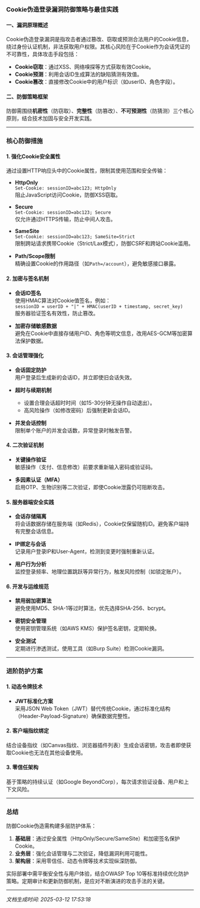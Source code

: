 

### Cookie伪造登录漏洞防御策略与最佳实践

#### 一、漏洞原理概述
Cookie伪造登录漏洞是指攻击者通过篡改、窃取或预测合法用户的Cookie信息，绕过身份认证机制，非法获取用户权限。其核心风险在于Cookie作为会话凭证的不可靠性，具体攻击手段包括：
- **Cookie窃取**：通过XSS、网络嗅探等方式获取有效Cookie。
- **Cookie预测**：利用会话ID生成算法的缺陷猜测有效值。
- **Cookie篡改**：直接修改Cookie中的用户标识（如userID、角色字段）。

#### 二、防御策略框架
防御需围绕**机密性**（防窃取）、**完整性**（防篡改）、**不可预测性**（防猜测）三个核心原则，结合技术加固与安全开发实践。

---

### 核心防御措施

#### 1. 强化Cookie安全属性
通过设置HTTP响应头中的Cookie属性，限制其使用范围和安全传输：
- **HttpOnly**  
  ```Set-Cookie: sessionID=abc123; HttpOnly```  
  阻止JavaScript访问Cookie，防御XSS窃取。
  
- **Secure**  
  ```Set-Cookie: sessionID=abc123; Secure```  
  仅允许通过HTTPS传输，防止中间人攻击。

- **SameSite**  
  ```Set-Cookie: sessionID=abc123; SameSite=Strict```  
  限制跨站请求携带Cookie（Strict/Lax模式），防御CSRF和跨站Cookie滥用。

- **Path/Scope限制**  
  精确设置Cookie的作用路径（如`Path=/account`），避免敏感接口暴露。

#### 2. 加密与签名机制
- **会话ID签名**  
  使用HMAC算法对Cookie值签名，例如：  
  ```sessionID = userID + "|" + HMAC(userID + timestamp, secret_key)```  
  服务器验证签名有效性，防止篡改。

- **加密存储敏感数据**  
  避免在Cookie中直接存储用户ID、角色等明文信息，改用AES-GCM等加密算法保护数据。

#### 3. 会话管理强化
- **会话固定防护**  
  用户登录后生成新的会话ID，并立即使旧会话失效。

- **超时与续期机制**  
  - 设置合理会话超时时间（如15-30分钟无操作自动退出）。
  - 高风险操作（如修改密码）后强制更新会话ID。

- **并发会话控制**  
  限制单个账户的并发会话数，异常登录时触发告警。

#### 4. 二次验证机制
- **关键操作验证**  
  敏感操作（支付、信息修改）前要求重新输入密码或验证码。

- **多因素认证（MFA）**  
  启用OTP、生物识别等二次验证，即使Cookie泄露仍可阻断攻击。

#### 5. 服务器端安全实践
- **会话存储隔离**  
  将会话数据存储在服务端（如Redis），Cookie仅保留随机ID。避免客户端持有完整会话信息。

- **IP绑定与会话**  
  记录用户登录IP和User-Agent，检测到变更时强制重新认证。

- **用户行为分析**  
  监控登录频率、地理位置跳跃等异常行为，触发风险控制（如锁定账户）。

#### 6. 开发与运维规范
- **禁用弱加密算法**  
  避免使用MD5、SHA-1等过时算法，优先选择SHA-256、bcrypt。

- **密钥安全管理**  
  使用密钥管理系统（如AWS KMS）保护签名密钥，定期轮换。

- **安全测试**  
  定期进行渗透测试，使用工具（如Burp Suite）检测Cookie漏洞。

---

### 进阶防护方案

#### 1. 动态令牌技术
- **JWT标准化方案**  
  采用JSON Web Token（JWT）替代传统Cookie，通过标准化结构（Header-Payload-Signature）确保数据完整性。

#### 2. 客户端指纹绑定
结合设备指纹（如Canvas指纹、浏览器插件列表）生成会话密钥，攻击者即使获取Cookie也无法在其他设备使用。

#### 3. 零信任架构
基于策略的持续认证（如Google BeyondCorp），每次请求验证设备、用户和上下文风险。

---

### 总结
防御Cookie伪造需构建多层防护体系：
1. **基础层**：通过安全属性（HttpOnly/Secure/SameSite）和加密签名保护Cookie。
2. **业务层**：强化会话管理与二次验证，降低漏洞利用可能性。
3. **架构层**：采用零信任、动态令牌等技术实现纵深防御。

实际部署中需平衡安全性与用户体验，结合OWASP Top 10等标准持续优化防护策略。定期审计和更新防御机制，是应对不断演进的攻击手法的关键。

---

*文档生成时间: 2025-03-12 17:53:18*















